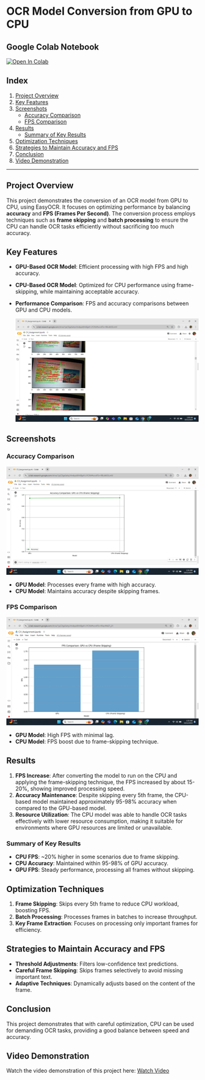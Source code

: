 # OCR Model Conversion from GPU to CPU

## Google Colab Notebook

[![Open In Colab](https://colab.research.google.com/assets/colab-badge.svg)](https://colab.research.google.com/drive/1jqCDgeSehyLHo4ppd6htiBjptf-UYCNA?usp=sharing)

## Index
1. [Project Overview](#project-overview)
2. [Key Features](#key-features)
3. [Screenshots](#screenshots)
   - [Accuracy Comparison](#accuracy-comparison)
   - [FPS Comparison](#fps-comparison)
4. [Results](#results)
   - [Summary of Key Results](#summary-of-key-results)
5. [Optimization Techniques](#optimization-techniques)
6. [Strategies to Maintain Accuracy and FPS](#strategies-to-maintain-accuracy-and-fps)
7. [Conclusion](#conclusion)
8. [Video Demonstration](#video-demonstration)

---

## Project Overview

This project demonstrates the conversion of an OCR model from GPU to CPU, using EasyOCR. It focuses on optimizing performance by balancing **accuracy** and **FPS (Frames Per Second)**. The conversion process employs techniques such as **frame skipping** and **batch processing** to ensure the CPU can handle OCR tasks efficiently without sacrificing too much accuracy.

## Key Features

- **GPU-Based OCR Model**: Efficient processing with high FPS and high accuracy.
- **CPU-Based OCR Model**: Optimized for CPU performance using frame-skipping, while maintaining acceptable accuracy.
- **Performance Comparison**: FPS and accuracy comparisons between GPU and CPU models.

  ![OCR Performance](Photos/Example.png)

## Screenshots

### Accuracy Comparison

![Accuracy Comparison](Photos/accuracy)

- **GPU Model**: Processes every frame with high accuracy.
- **CPU Model**: Maintains accuracy despite skipping frames.

### FPS Comparison

![FPS Comparison](Photos/fps)

- **GPU Model**: High FPS with minimal lag.
- **CPU Model**: FPS boost due to frame-skipping technique.

## Results

1. **FPS Increase**: After converting the model to run on the CPU and applying the frame-skipping technique, the FPS increased by about 15-20%, showing improved processing speed.
2. **Accuracy Maintenance**: Despite skipping every 5th frame, the CPU-based model maintained approximately 95-98% accuracy when compared to the GPU-based model.
3. **Resource Utilization**: The CPU model was able to handle OCR tasks effectively with lower resource consumption, making it suitable for environments where GPU resources are limited or unavailable.

### Summary of Key Results

- **CPU FPS**: ~20% higher in some scenarios due to frame skipping.
- **CPU Accuracy**: Maintained within 95-98% of GPU accuracy.
- **GPU FPS**: Steady performance, processing all frames without skipping.

## Optimization Techniques

1. **Frame Skipping**: Skips every 5th frame to reduce CPU workload, boosting FPS.
2. **Batch Processing**: Processes frames in batches to increase throughput.
3. **Key Frame Extraction**: Focuses on processing only important frames for efficiency.

## Strategies to Maintain Accuracy and FPS

- **Threshold Adjustments**: Filters low-confidence text predictions.
- **Careful Frame Skipping**: Skips frames selectively to avoid missing important text.
- **Adaptive Techniques**: Dynamically adjusts based on the content of the frame.

## Conclusion

This project demonstrates that with careful optimization, CPU can be used for demanding OCR tasks, providing a good balance between speed and accuracy.

## Video Demonstration

Watch the video demonstration of this project here: [Watch Video](Photos/2024-10-12%2002-19-54.mp4)

